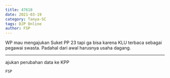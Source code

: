 ```yaml
---
title: 47618
date: 2021-03-19
category: Tanya-SC
tags: DJP Online
author: FSP
---
```


WP mau mengajukan Suket PP 23 tapi ga bisa karena KLU terbaca sebagai pegawai swasta. Padahal dari awal harusnya usaha dagang.

---

ajukan perubahan data ke KPP

`FSP`
